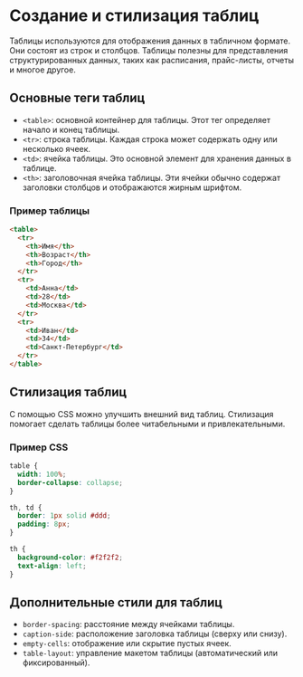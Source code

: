 # Создание и стилизация таблиц
Таблицы используются для отображения данных в табличном формате. Они состоят из строк и столбцов. Таблицы полезны для представления структурированных данных, таких как расписания, прайс-листы, отчеты и многое другое.

## Основные теги таблиц
- `<table>`: основной контейнер для таблицы. Этот тег определяет начало и конец таблицы.
- `<tr>`: строка таблицы. Каждая строка может содержать одну или несколько ячеек.
- `<td>`: ячейка таблицы. Это основной элемент для хранения данных в таблице.
- `<th>`: заголовочная ячейка таблицы. Эти ячейки обычно содержат заголовки столбцов и отображаются жирным шрифтом.

### Пример таблицы
```html
<table>
  <tr>
    <th>Имя</th>
    <th>Возраст</th>
    <th>Город</th>
  </tr>
  <tr>
    <td>Анна</td>
    <td>28</td>
    <td>Москва</td>
  </tr>
  <tr>
    <td>Иван</td>
    <td>34</td>
    <td>Санкт-Петербург</td>
  </tr>
</table>
```

## Стилизация таблиц
С помощью CSS можно улучшить внешний вид таблиц. Стилизация помогает сделать таблицы более читабельными и привлекательными.

### Пример CSS
```css
table {
  width: 100%;
  border-collapse: collapse;
}

th, td {
  border: 1px solid #ddd;
  padding: 8px;
}

th {
  background-color: #f2f2f2;
  text-align: left;
}
```

## Дополнительные стили для таблиц
- `border-spacing`: расстояние между ячейками таблицы.
- `caption-side`: расположение заголовка таблицы (сверху или снизу).
- `empty-cells`: отображение или скрытие пустых ячеек.
- `table-layout`: управление макетом таблицы (автоматический или фиксированный).
